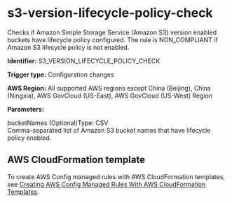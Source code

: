 # s3\-version\-lifecycle\-policy\-check<a name="s3-version-lifecycle-policy-check"></a>

Checks if Amazon Simple Storage Service \(Amazon S3\) version enabled buckets have lifecycle policy configured\. The rule is NON\_COMPLIANT if Amazon S3 lifecycle policy is not enabled\. 

**Identifier:** S3\_VERSION\_LIFECYCLE\_POLICY\_CHECK

**Trigger type:** Configuration changes

**AWS Region:** All supported AWS regions except China \(Beijing\), China \(Ningxia\), AWS GovCloud \(US\-East\), AWS GovCloud \(US\-West\) Region

**Parameters:**

bucketNames \(Optional\)Type: CSV  
Comma\-separated list of Amazon S3 bucket names that have lifecycle policy enabled\.

## AWS CloudFormation template<a name="w85aac12c32c17b9d513c15"></a>

To create AWS Config managed rules with AWS CloudFormation templates, see [Creating AWS Config Managed Rules With AWS CloudFormation Templates](aws-config-managed-rules-cloudformation-templates.md)\.